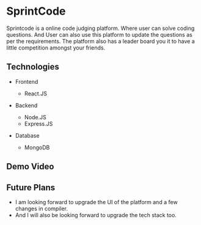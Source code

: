 # SprintCode
Sprintcode is a online code judging platform. Where user can solve coding questions. And User can also use this platform to update the questions as per the requirements.
The platform also has a leader board you it to have a little competition amongst your friends. 


## Technologies 
 * Frontend
   - React.JS

 * Backend
   - Node.JS
   - Express.JS

 * Database
   - MongoDB

## Demo Video

## Future Plans 
   - I am looking forward to upgrade the UI of the platform and a few changes in compiler.
   - And I will also be looking forward to upgrade the tech stack too. 
